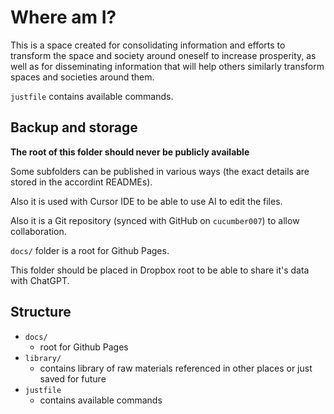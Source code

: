 # Where am I?

This is a space created for consolidating information and efforts to transform the space and society around oneself to increase prosperity, as well as for disseminating information that will help others similarly transform spaces and societies around them.

`justfile` contains available commands.

## Backup and storage

**The root of this folder should never be publicly available**

Some subfolders can be published in various ways (the exact details are stored in the accordint READMEs).

Also it is used with Cursor IDE to be able to use AI to edit the files.

Also it is a Git repository (synced with GitHub on `cucumber007`) to allow collaboration.

`docs/` folder is a root for Github Pages.

This folder should be placed in Dropbox root to be able to share it's data with ChatGPT.

## Structure

- `docs/`
    - root for Github Pages
- `library/`
    - contains library of raw materials referenced in other places or just saved for future
- `justfile`
    - contains available commands




